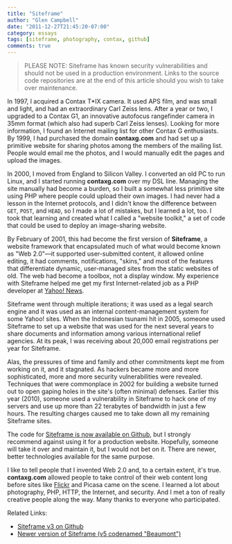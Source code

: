 ```yaml
---
title: "Siteframe"
author: "Glen Campbell"
date: "2011-12-27T21:45:20-07:00"
category: essays
tags: [siteframe, photography, contax, github]
comments: true
---
```


> PLEASE NOTE: Siteframe has known security
> vulnerabilities and should not be used in a production environment.
> Links to the source code repositories are at the end of this
> article should you wish to take over maintenance.

In 1997, I acquired a Contax T*IX camera. It used APS film, and was
small and light, and had an extraordinary Carl Zeiss lens. After a
year or two, I upgraded to a Contax G1, an innovative autofocus
rangefinder camera in 35mm format (which also had superb Carl Zeiss
lenses). Looking for more information, I found an Internet mailing
list for other Contax G enthusiasts. By 1999, I had purchased the
domain **contaxg.com** and had set up a primitive website for sharing
photos among the members of the mailing list. People would email
me the photos, and I would manually edit the pages and upload the
images.

In 2000, I moved from England to Silicon Valley. I converted an old
PC to run Linux, and I started running **contaxg.com** over my DSL
line. Managing the site manually had become a burden, so I built a
somewhat less primitive site using PHP where people could upload
their own images. I had never had a lesson in the Internet protocols,
and I didn't know the difference between `GET`, `POST`, and `HEAD`,
so I made a lot of mistakes, but I learned a lot, too. I took that
learning and created what I called a "website toolkit," a set of
code that could be used to deploy an image-sharing website.

By February of 2001, this had become the first version of **Siteframe**,
a website framework that encapsulated much of what would become
known as "Web 2.0"&mdash;it supported user-submitted content, it
allowed online editing, it had comments, notifications, "skins,"
and most of the features that differentiate dynamic, user-managed
sites from the static websites of old. The web had become a toolbox,
not a display window. My experience with Siteframe helped me get
my first Internet-related job as a PHP developer at [Yahoo!
News](http://news.yahoo.com).

Siteframe went through multiple iterations; it was used as a legal
search engine and it was used as an internal content-management
system for some Yahoo! sites. When the Indonesian tsunami hit in
2005, someone used Siteframe to set up a website that was used for
the next several years to share documents and information among
various international relief agencies. At its peak, I was receiving
about 20,000 email registrations per year for Siteframe.

Alas, the pressures of time and family and other commitments kept
me from working on it, and it stagnated. As hackers became more and
more sophisticated, more and more security vulnerabilities were
revealed. Techniques that were commonplace in 2002 for building a
website turned out to open gaping holes in the site's (often minimal)
defenses. Earlier this year (2010), someone used a vulnerability
in Siteframe to hack one of my servers and use up more than 22
terabytes of bandwidth in just a few hours. The resulting charges
caused me to take down all my remaining Siteframe sites.

The code for [Siteframe is now available on
Github](https://github.com/gecampbell/Siteframe), but I strongly
recommend against using it for a production website. Hopefully,
someone will take it over and maintain it, but I would not bet on
it. There are newer, better technologies available for the same
purpose.

I like to tell people that I invented Web 2.0 and, to a certain
extent, it's true. **contaxg.com** allowed people to take control
of their web content long before sites like [Flickr](http://www.flickr.com)
and Picasa came on the scene. I learned a lot about photography,
PHP, HTTP, the Internet, and security. And I met a ton of really
creative people along the way. Many thanks to everyone who participated.

Related Links:

  * [Siteframe v3 on Github](https://github.com/gecampbell/Siteframe)
  * [Newer version of Siteframe (v5 codenamed "Beaumont")](https://github.com/gecampbell/Siteframe-Beaumont)
